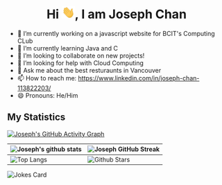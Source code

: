 
<h1 align="center">Hi <img src="https://raw.githubusercontent.com/ABSphreak/ABSphreak/master/gifs/Hi.gif" width="30px">, I am Joseph Chan </h1>

- 🔭 I’m currently working on a javascript website for BCIT's Computing CLub
- 🌱 I’m currently learning Java and C
- 👯 I’m looking to collaborate on new projects!
- 🤔 I’m looking for help with Cloud Computing
- 💬 Ask me about the best resturaunts in Vancouver
- 📫 How to reach me: https://www.linkedin.com/in/joseph-chan-113822203/
- 😄 Pronouns: He/Him

## My Statistics

 
[![Joseph's GitHub Activity Graph](https://activity-graph.herokuapp.com/graph?username=jmc37&theme=tokyonight)](https://git.io/praveenscience)

| ![Joseph's github stats](https://github-readme-stats.vercel.app/api?username=jmc37&show_icons=true&theme=tokyonight) | ![Joseph GitHub Streak](https://github-readme-streak-stats.herokuapp.com/?user=jmc37&theme=tokyonight) |
| --- | --- |
| ![Top Langs](https://github-readme-stats.vercel.app/api/top-langs/?username=jmc37&theme=tokyonight) | ![Github Stars](https://github-readme-stats.vercel.app/api?username=jmc37&show_icons=true&locale=en&count_private=true&hide_rank=true&custom_title=My%20GitHub%20Stats&disable_animations=true&theme=tokyonight) |

![Jokes Card](https://readme-jokes.vercel.app/api?theme=tokyonight)


<br>
